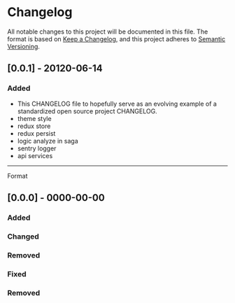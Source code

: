 # Changelog

All notable changes to this project will be documented in this file.
The format is based on [Keep a Changelog](https://keepachangelog.com/en/1.0.0/), and this project adheres to [Semantic Versioning](https://semver.org/spec/v2.0.0.html).

## [0.0.1] - 20120-06-14
### Added
- This CHANGELOG file to hopefully serve as an evolving example of a standardized open source project CHANGELOG.
- theme style
- redux store
- redux persist
- logic analyze in saga
- sentry logger
- api services 

---

Format

## [0.0.0] - 0000-00-00

### Added

### Changed

### Removed

### Fixed

### Removed
